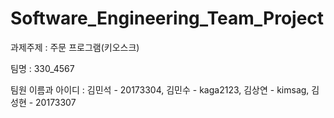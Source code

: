 # Software_Engineering_Team_Project
과제주제 : 주문 프로그램(키오스크)

팀명 : 330_4567

팀원 이름과 아이디 : 김민석 - 20173304, 김민수 - kaga2123, 김상연 - kimsag, 김성현 - 20173307
